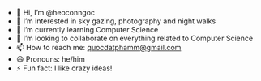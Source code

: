 - 👋 Hi, I’m @heoconngoc
- 👀 I’m interested in sky gazing, photography and night walks
- 🌱 I’m currently learning Computer Science 
- 💞️ I’m looking to collaborate on everything related to Computer Science 
- 📫 How to reach me: quocdatphamm@gmail.com
- 😄 Pronouns: he/him
- ⚡ Fun fact: I like crazy ideas!

<!---
heoconngoc/heoconngoc is a ✨ special ✨ repository because its `README.md` (this file) appears on your GitHub profile.
You can click the Preview link to take a look at your changes.
--->
